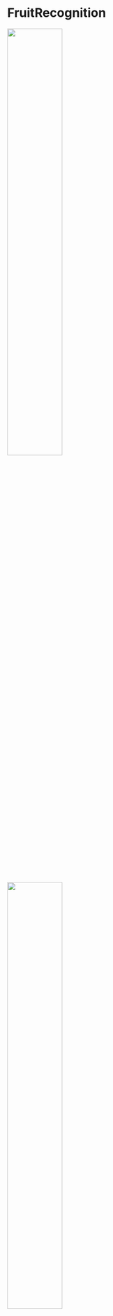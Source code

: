 # FruitRecognition

<img src="https://user-images.githubusercontent.com/59445209/153003661-b56b3050-05a1-45c5-a985-daed54829d58.jpeg" width=50% height=50%> <br />
<img src="https://user-images.githubusercontent.com/59445209/153003664-d8954640-f94a-4120-b05c-9779a98a8ef4.jpeg" width=50% height=50%> <br />
<img src="https://user-images.githubusercontent.com/59445209/153003670-a36d5b11-44fd-4c70-9113-54f97393e93d.jpeg" width=50% height=50%> <br />
<img src="https://user-images.githubusercontent.com/59445209/153003671-fe73ff9f-96e4-4ee1-b141-e26fcab0f244.jpeg" width=50% height=50%> <br />


